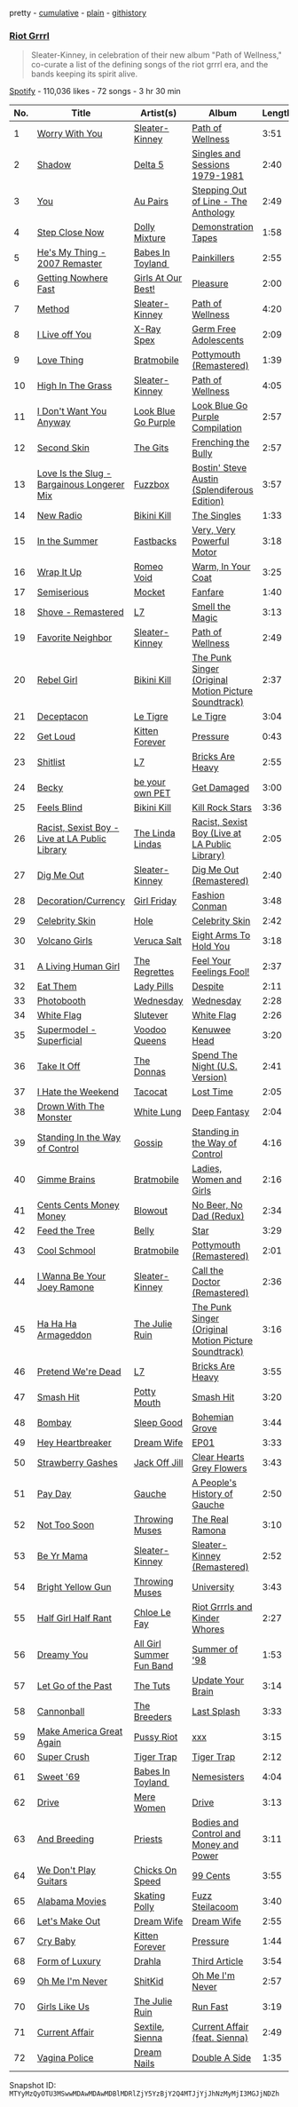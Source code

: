 pretty - [cumulative](/playlists/cumulative/37i9dQZF1DXadlZCyb9AB3.md) - [plain](/playlists/plain/37i9dQZF1DXadlZCyb9AB3) - [githistory](https://github.githistory.xyz/mackorone/spotify-playlist-archive/blob/main/playlists/plain/37i9dQZF1DXadlZCyb9AB3)

### [Riot Grrrl](https://open.spotify.com/playlist/37i9dQZF1DXadlZCyb9AB3)

> Sleater\-Kinney, in celebration of their new album "Path of Wellness," co\-curate a list of the defining songs of the riot grrrl era, and the bands keeping its spirit alive.

[Spotify](https://open.spotify.com/user/spotify) - 110,036 likes - 72 songs - 3 hr 30 min

| No. | Title | Artist(s) | Album | Length |
|---|---|---|---|---|
| 1 | [Worry With You](https://open.spotify.com/track/4wDQgrs6Ymm6Ufpu5qWb7N) | [Sleater\-Kinney](https://open.spotify.com/artist/4wLIbcoqmqI4WZHDiBxeCB) | [Path of Wellness](https://open.spotify.com/album/2EQxYuMIrAs2SjeSZ4iwxA) | 3:51 |
| 2 | [Shadow](https://open.spotify.com/track/3WLxWQTE7bIYQ6ceZww7Mm) | [Delta 5](https://open.spotify.com/artist/2qe52cWdi4IRtgg14CLInb) | [Singles and Sessions 1979\-1981](https://open.spotify.com/album/1MF35ofwAGikdUzvhIFr7Z) | 2:40 |
| 3 | [You](https://open.spotify.com/track/0T4QLWiZMgwjqkyHTky3P1) | [Au Pairs](https://open.spotify.com/artist/5nGQE2ehuRkkK1iNUQQthd) | [Stepping Out of Line \- The Anthology](https://open.spotify.com/album/2vurTwlVL3loAEGFN5p6z0) | 2:49 |
| 4 | [Step Close Now](https://open.spotify.com/track/2MLvTgBG6p4VNgdA1edkQc) | [Dolly Mixture](https://open.spotify.com/artist/46mHImQWI9FD9f6QFH6whv) | [Demonstration Tapes](https://open.spotify.com/album/4Y1WtRvazalwwq6XwTR9SU) | 1:58 |
| 5 | [He's My Thing \- 2007 Remaster](https://open.spotify.com/track/5aMsCHy4nyk0LKJnk63aCr) | [Babes In Toyland ](https://open.spotify.com/artist/3Xdna5z74yNICNKqdaNX9z) | [Painkillers](https://open.spotify.com/album/3ym30rhJeAnjr7DHcYpqJa) | 2:55 |
| 6 | [Getting Nowhere Fast](https://open.spotify.com/track/0xF9xdi5cI0fi7ZgC7MrzZ) | [Girls At Our Best!](https://open.spotify.com/artist/5DYT0cYfntdC8sxyIOAhiC) | [Pleasure](https://open.spotify.com/album/3X3iZ9MRMFk75oqiSpeKuV) | 2:00 |
| 7 | [Method](https://open.spotify.com/track/6web3LJgjemXdisaTVgHx9) | [Sleater\-Kinney](https://open.spotify.com/artist/4wLIbcoqmqI4WZHDiBxeCB) | [Path of Wellness](https://open.spotify.com/album/2EQxYuMIrAs2SjeSZ4iwxA) | 4:20 |
| 8 | [I Live off You](https://open.spotify.com/track/13AjlzBBQUhU5j34e5LEyc) | [X\-Ray Spex](https://open.spotify.com/artist/5BgWMOdEUJYdUBH3WXfMWt) | [Germ Free Adolescents](https://open.spotify.com/album/7nZ0F572fluFD4tQCFf3z7) | 2:09 |
| 9 | [Love Thing](https://open.spotify.com/track/3sZGf2xRNLODdA76WELYBg) | [Bratmobile](https://open.spotify.com/artist/3GTaO7e3uPaG0SJR7Hxy8L) | [Pottymouth \(Remastered\)](https://open.spotify.com/album/5B3FlfoWVwLazsuELgRcAC) | 1:39 |
| 10 | [High In The Grass](https://open.spotify.com/track/5Q6rxFg2Qu8Jno7tccIQYo) | [Sleater\-Kinney](https://open.spotify.com/artist/4wLIbcoqmqI4WZHDiBxeCB) | [Path of Wellness](https://open.spotify.com/album/2EQxYuMIrAs2SjeSZ4iwxA) | 4:05 |
| 11 | [I Don't Want You Anyway](https://open.spotify.com/track/5JdY3aB0msrkLZya4fEerb) | [Look Blue Go Purple](https://open.spotify.com/artist/1Yy0i6C3R2ubzz9CRM4JDv) | [Look Blue Go Purple Compilation](https://open.spotify.com/album/0l1n4dDAwKOpp5ZyOoTK00) | 2:57 |
| 12 | [Second Skin](https://open.spotify.com/track/6pfQbtWvs7PtSBDGxLEyGB) | [The Gits](https://open.spotify.com/artist/4uHoGHfHZep6Z8YUn8ji5m) | [Frenching the Bully](https://open.spotify.com/album/0x27NVxUSjXYF4oHDDlboO) | 2:57 |
| 13 | [Love Is the Slug \- Bargainous Longerer Mix](https://open.spotify.com/track/7pZiRYuRekNV92Qfl1iXDK) | [Fuzzbox](https://open.spotify.com/artist/6iKe6ON2rZrdXbuuhI3Gat) | [Bostin' Steve Austin \(Splendiferous Edition\)](https://open.spotify.com/album/0nnWj1MAGSXUhyO9A5RsLZ) | 3:57 |
| 14 | [New Radio](https://open.spotify.com/track/4DgsvJNNGvV5WPQ40qR3R8) | [Bikini Kill](https://open.spotify.com/artist/0gvHPdYxlU94W7V5MSIlFe) | [The Singles](https://open.spotify.com/album/6kwyhuzuCrz4N4vMhZ9Deb) | 1:33 |
| 15 | [In the Summer](https://open.spotify.com/track/7lmvnE8oF7EhJNuLeUxTIf) | [Fastbacks](https://open.spotify.com/artist/2mlDM1k4J5XijZKXALxhDT) | [Very, Very Powerful Motor](https://open.spotify.com/album/069dipMFhPwUSC2SSufyxi) | 3:18 |
| 16 | [Wrap It Up](https://open.spotify.com/track/54T19pvsrKtFtBCKY49R1I) | [Romeo Void](https://open.spotify.com/artist/20kRNjGAzhnBIflemL8JfY) | [Warm, In Your Coat](https://open.spotify.com/album/4prH6wEaDxG4lo02BaXbkG) | 3:25 |
| 17 | [Semiserious](https://open.spotify.com/track/4NkWrgXMQfZA2VeSAd9z7u) | [Mocket](https://open.spotify.com/artist/3SPRKuovzRrpWnvlr1KQrU) | [Fanfare](https://open.spotify.com/album/1zygk2FNA6jzCXkGAXOB21) | 1:40 |
| 18 | [Shove \- Remastered](https://open.spotify.com/track/3qtJyjX8gnhKlqbNKdY9jb) | [L7](https://open.spotify.com/artist/2zMQOJ4Cyl4BYbw6WqaO3h) | [Smell the Magic](https://open.spotify.com/album/0VgXvWzdF93KHuNdzzSgaB) | 3:13 |
| 19 | [Favorite Neighbor](https://open.spotify.com/track/2wg83IqdmFOOnLwM0r9KM0) | [Sleater\-Kinney](https://open.spotify.com/artist/4wLIbcoqmqI4WZHDiBxeCB) | [Path of Wellness](https://open.spotify.com/album/2EQxYuMIrAs2SjeSZ4iwxA) | 2:49 |
| 20 | [Rebel Girl](https://open.spotify.com/track/0XyjtybwqSdqMAFfBEkmZf) | [Bikini Kill](https://open.spotify.com/artist/0gvHPdYxlU94W7V5MSIlFe) | [The Punk Singer \(Original Motion Picture Soundtrack\)](https://open.spotify.com/album/7DoTlKAupC8rNAdb0tNmZ2) | 2:37 |
| 21 | [Deceptacon](https://open.spotify.com/track/4l0HxP8wm5iWHqo9myvFsm) | [Le Tigre](https://open.spotify.com/artist/2n6FviARgtjjimZXu18uRM) | [Le Tigre](https://open.spotify.com/album/5k3SJlcTe5aDF7gDkcBnOL) | 3:04 |
| 22 | [Get Loud](https://open.spotify.com/track/1M4wxE6w0ZlElsnZM5oqQT) | [Kitten Forever](https://open.spotify.com/artist/49aEBCKsGMO5vaRnr1GBg4) | [Pressure](https://open.spotify.com/album/4vmr9XYRGlcl1JWY8rQuGL) | 0:43 |
| 23 | [Shitlist](https://open.spotify.com/track/7fxpqs4G8vj3rFYbJnsG7w) | [L7](https://open.spotify.com/artist/2zMQOJ4Cyl4BYbw6WqaO3h) | [Bricks Are Heavy](https://open.spotify.com/album/0z7Dc7FRsDH7E4kj32mKyM) | 2:55 |
| 24 | [Becky](https://open.spotify.com/track/258n2M8Xg97Vk15PzmY24O) | [be your own PET](https://open.spotify.com/artist/60oPm94IK14iPqnGwkbw8x) | [Get Damaged](https://open.spotify.com/album/0UpDz8iVPhlZPRLwJVkkSk) | 3:00 |
| 25 | [Feels Blind](https://open.spotify.com/track/3VKly1IGagrEfPAAyw96M4) | [Bikini Kill](https://open.spotify.com/artist/0gvHPdYxlU94W7V5MSIlFe) | [Kill Rock Stars](https://open.spotify.com/album/5TZM8FoHBlbqXBKCllJH8i) | 3:36 |
| 26 | [Racist, Sexist Boy \- Live at LA Public Library](https://open.spotify.com/track/6GeiA9XxITMHM3jk1hkNjY) | [The Linda Lindas](https://open.spotify.com/artist/13dTrWNNrnZ3AkgNyQNKP5) | [Racist, Sexist Boy \(Live at LA Public Library\)](https://open.spotify.com/album/7MFXmsdx6um8n72tdReH3C) | 2:05 |
| 27 | [Dig Me Out](https://open.spotify.com/track/1YdCuoPvDDVyHa3YomPb1B) | [Sleater\-Kinney](https://open.spotify.com/artist/4wLIbcoqmqI4WZHDiBxeCB) | [Dig Me Out \(Remastered\)](https://open.spotify.com/album/3tshnNFNhHrO6NUQ0BHw42) | 2:40 |
| 28 | [Decoration/Currency](https://open.spotify.com/track/2lEgIVyiJa0uBxKjgDvMZ8) | [Girl Friday](https://open.spotify.com/artist/0NZMcZVNXFBVdNb5BQj6NM) | [Fashion Conman](https://open.spotify.com/album/4Qg1YBSi272n8BpjfloIRz) | 3:48 |
| 29 | [Celebrity Skin](https://open.spotify.com/track/2V4Bc2I962j7acQj1N0PiQ) | [Hole](https://open.spotify.com/artist/5SHQUMAmEK5KmuSb0aDvsn) | [Celebrity Skin](https://open.spotify.com/album/2KE8WCHtD8qnAxXeIzNEId) | 2:42 |
| 30 | [Volcano Girls](https://open.spotify.com/track/3cMliO9emUSa4d1Ap2MbfW) | [Veruca Salt](https://open.spotify.com/artist/2QwJQuBekTA4qF7N7uLHDP) | [Eight Arms To Hold You](https://open.spotify.com/album/5ZqOSlcQ0fA7MZOgvpOJT5) | 3:18 |
| 31 | [A Living Human Girl](https://open.spotify.com/track/1K0F79D6b7XGDM667RpnsW) | [The Regrettes](https://open.spotify.com/artist/67WNUxmM7y4WzHPAVzBu3E) | [Feel Your Feelings Fool!](https://open.spotify.com/album/3AWvlkLV6Wmys6G85zwz98) | 2:37 |
| 32 | [Eat Them](https://open.spotify.com/track/35a275I0UYr2P8Eg72s9RF) | [Lady Pills](https://open.spotify.com/artist/0saDlqBbxO1XrZbQFogMCV) | [Despite](https://open.spotify.com/album/4VMaXyrcGDsj1sOaGa6Aum) | 2:11 |
| 33 | [Photobooth](https://open.spotify.com/track/3QrZ60PrEfFXbmaVXcfpXH) | [Wednesday](https://open.spotify.com/artist/4j7DrazfBZLLD0OrVoAtEe) | [Wednesday](https://open.spotify.com/album/0cLTNLKqv7a71ohMsGKY7h) | 2:28 |
| 34 | [White Flag](https://open.spotify.com/track/3qlmCOHjmpGUISp5nXU9LJ) | [Slutever](https://open.spotify.com/artist/4TBQj88AvHlzsLhzP12GuD) | [White Flag](https://open.spotify.com/album/0yFMCvJNbUpkiWxzANvkzA) | 2:26 |
| 35 | [Supermodel \- Superficial](https://open.spotify.com/track/54tgCeaVykmuV0Ood4KHvy) | [Voodoo Queens](https://open.spotify.com/artist/713dOrzih7UQvUmok0Hft4) | [Kenuwee Head](https://open.spotify.com/album/5gSgZywooEonjKhqCirXD7) | 3:20 |
| 36 | [Take It Off](https://open.spotify.com/track/6QyBIZEvs11K9lKjyLYtv6) | [The Donnas](https://open.spotify.com/artist/2c0qomdZabcCyqTZ5M9msd) | [Spend The Night \(U.S\. Version\)](https://open.spotify.com/album/15wLLULZwFUQ2aDp4PB3nv) | 2:41 |
| 37 | [I Hate the Weekend](https://open.spotify.com/track/4ve7zbGDOJ9WIlPiUoTtVp) | [Tacocat](https://open.spotify.com/artist/3h0MN1neFknEvlYKxFmSQW) | [Lost Time](https://open.spotify.com/album/62hqSIE4mKpvl9sCs8AaKh) | 2:05 |
| 38 | [Drown With The Monster](https://open.spotify.com/track/6BnJZQdpQgA3WrFErtMH67) | [White Lung](https://open.spotify.com/artist/2iT2Fmot4VzWgdOTgp3j9M) | [Deep Fantasy](https://open.spotify.com/album/20ZLZhtmAf75W9FpG6o7N9) | 2:04 |
| 39 | [Standing In the Way of Control](https://open.spotify.com/track/0hd4rC19ldUBmabhSHxiwS) | [Gossip](https://open.spotify.com/artist/3sFTupo9UGgrujjN21BjwR) | [Standing in the Way of Control](https://open.spotify.com/album/7kT3bu386sQNmb8C6GS1Dr) | 4:16 |
| 40 | [Gimme Brains](https://open.spotify.com/track/2ICGarWJwQiIGMl07os7sQ) | [Bratmobile](https://open.spotify.com/artist/3GTaO7e3uPaG0SJR7Hxy8L) | [Ladies, Women and Girls](https://open.spotify.com/album/7J5Dh22aIS2NeMGXQ3LPN4) | 2:16 |
| 41 | [Cents Cents Money Money](https://open.spotify.com/track/7fTSouGcePc6eJo0I381Hu) | [Blowout](https://open.spotify.com/artist/6JYNcpvRMjgry4ERB6bLLZ) | [No Beer, No Dad \(Redux\)](https://open.spotify.com/album/32J9rARwZWTK6SMggaofZj) | 2:34 |
| 42 | [Feed the Tree](https://open.spotify.com/track/3L19vBWH4jTHNXbuBaHbUN) | [Belly](https://open.spotify.com/artist/3h1HOgVmvPlhqjz8o3LglL) | [Star](https://open.spotify.com/album/2b5r3YRZYwSAeXd7aWZjWp) | 3:29 |
| 43 | [Cool Schmool](https://open.spotify.com/track/5SQhahcpnWJ6AXZ1N4YIvT) | [Bratmobile](https://open.spotify.com/artist/3GTaO7e3uPaG0SJR7Hxy8L) | [Pottymouth \(Remastered\)](https://open.spotify.com/album/5B3FlfoWVwLazsuELgRcAC) | 2:01 |
| 44 | [I Wanna Be Your Joey Ramone](https://open.spotify.com/track/1WDqjH0PJ8ruWQXsp3bN2Z) | [Sleater\-Kinney](https://open.spotify.com/artist/4wLIbcoqmqI4WZHDiBxeCB) | [Call the Doctor \(Remastered\)](https://open.spotify.com/album/3ULIRcAOMyaT6K4gIhX8aJ) | 2:36 |
| 45 | [Ha Ha Ha Armageddon](https://open.spotify.com/track/0brTq66ZftMGbr6OfKFUM9) | [The Julie Ruin](https://open.spotify.com/artist/3jCDV35GjiUGWYWKgMd9CF) | [The Punk Singer \(Original Motion Picture Soundtrack\)](https://open.spotify.com/album/7DoTlKAupC8rNAdb0tNmZ2) | 3:16 |
| 46 | [Pretend We're Dead](https://open.spotify.com/track/3z5ggGtcs4t8pizW521gW9) | [L7](https://open.spotify.com/artist/2zMQOJ4Cyl4BYbw6WqaO3h) | [Bricks Are Heavy](https://open.spotify.com/album/0z7Dc7FRsDH7E4kj32mKyM) | 3:55 |
| 47 | [Smash Hit](https://open.spotify.com/track/1De7fMm1UPurbI47uUhIqS) | [Potty Mouth](https://open.spotify.com/artist/4liUQpCxxhjGMgc33K81Fw) | [Smash Hit](https://open.spotify.com/album/2P2QieqaKge4w2vkN0C8NI) | 3:20 |
| 48 | [Bombay](https://open.spotify.com/track/0IwDK2oWehrQ7cv4nA4rj5) | [Sleep Good](https://open.spotify.com/artist/5Fon6tb20oHkqBcePzyJy3) | [Bohemian Grove](https://open.spotify.com/album/0UHxWn1bDOZEGXznuz5oU3) | 3:44 |
| 49 | [Hey Heartbreaker](https://open.spotify.com/track/2U3DCTEnAF66pImTkso4Qo) | [Dream Wife](https://open.spotify.com/artist/2DaP4uXwKOXAaD77XokW9a) | [EP01](https://open.spotify.com/album/7n281LqWVqFX2D2hbBULgM) | 3:33 |
| 50 | [Strawberry Gashes](https://open.spotify.com/track/6BbUeBm35cYoGUy70rqsG8) | [Jack Off Jill](https://open.spotify.com/artist/5ybsLFsFrRFXgdklfMryWD) | [Clear Hearts Grey Flowers](https://open.spotify.com/album/7GmU3mfzXDwS68kpuFMczP) | 3:43 |
| 51 | [Pay Day](https://open.spotify.com/track/3RdLdk0tw9Tx2iIvCESmDP) | [Gauche](https://open.spotify.com/artist/6GVrQ3dvXPc2VcEslMAgk4) | [A People's History of Gauche](https://open.spotify.com/album/3F5wJTFeJeHXR8RAQfVzTW) | 2:50 |
| 52 | [Not Too Soon](https://open.spotify.com/track/0LmTJN6QFKQ0APV8CV1ebB) | [Throwing Muses](https://open.spotify.com/artist/5xU5wRTlZHVRoo2OxPvqA4) | [The Real Ramona](https://open.spotify.com/album/5ejnwNGskDCpNjBnBGw67h) | 3:10 |
| 53 | [Be Yr Mama](https://open.spotify.com/track/1KwBL4bOPurrC2ZqUEo4QY) | [Sleater\-Kinney](https://open.spotify.com/artist/4wLIbcoqmqI4WZHDiBxeCB) | [Sleater\-Kinney \(Remastered\)](https://open.spotify.com/album/4BT2qMQcDmjNIIyLHik2lM) | 2:52 |
| 54 | [Bright Yellow Gun](https://open.spotify.com/track/5ZIDI3l4PZOQ40OfzaKChO) | [Throwing Muses](https://open.spotify.com/artist/5xU5wRTlZHVRoo2OxPvqA4) | [University](https://open.spotify.com/album/1vVQEsE0szv3T5nf7IrZKr) | 3:43 |
| 55 | [Half Girl Half Rant](https://open.spotify.com/track/7f1yOiKyYUasPVR4LvsCVT) | [Chloe Le Fay](https://open.spotify.com/artist/2t2MJihJl9u08jj4N6dV16) | [Riot Grrrls and Kinder Whores](https://open.spotify.com/album/7EHVHN11h03RcqnDUQ1Twp) | 2:27 |
| 56 | [Dreamy You](https://open.spotify.com/track/1ReYXprrew3ee9P72MWM38) | [All Girl Summer Fun Band](https://open.spotify.com/artist/1kteFRyfQPGjZ8S1zfsdkO) | [Summer of '98](https://open.spotify.com/album/32ZTZXYKL5b9SbG1nCktjW) | 1:53 |
| 57 | [Let Go of the Past](https://open.spotify.com/track/1g3VugPUuNEtEvxpftReBJ) | [The Tuts](https://open.spotify.com/artist/034JSYadRJsXRgY61c7HSq) | [Update Your Brain](https://open.spotify.com/album/4yZJcVLLLqowccHbHg59ZD) | 3:14 |
| 58 | [Cannonball](https://open.spotify.com/track/1KdwPeY1WRWQGHCmRJTveb) | [The Breeders](https://open.spotify.com/artist/1xgFexIwrf2QjbU0buCNnp) | [Last Splash](https://open.spotify.com/album/57F44c0MTziVzHPEuJtH9A) | 3:33 |
| 59 | [Make America Great Again](https://open.spotify.com/track/0d858Q4cbhALzhzvljHC8k) | [Pussy Riot](https://open.spotify.com/artist/2hThsqaVEAWhWPBXnaOfB9) | [xxx](https://open.spotify.com/album/7oFHZxaSE9WzWCi592zMhC) | 3:15 |
| 60 | [Super Crush](https://open.spotify.com/track/2u8rJwKu3r9P5M6ocsXKJW) | [Tiger Trap](https://open.spotify.com/artist/0hTUZPp1ELWpYFuSYoNPgB) | [Tiger Trap](https://open.spotify.com/album/5iSD3c3dhnsGdgKu0cPhQX) | 2:12 |
| 61 | [Sweet '69](https://open.spotify.com/track/55oE1XL7HceNY7VR7Nz4yu) | [Babes In Toyland ](https://open.spotify.com/artist/3Xdna5z74yNICNKqdaNX9z) | [Nemesisters](https://open.spotify.com/album/7KGRLGS0Bwc494GS7awFsL) | 4:04 |
| 62 | [Drive](https://open.spotify.com/track/1Bu4dpaiLJBugBfI2yrmJ7) | [Mere Women](https://open.spotify.com/artist/3VhrdhymJTzDnVEbXwkkJb) | [Drive](https://open.spotify.com/album/3b9w0oFof58xtgknc3wMPW) | 3:13 |
| 63 | [And Breeding](https://open.spotify.com/track/2AD0AAd4bIU6sLOVGkdejy) | [Priests](https://open.spotify.com/artist/5DT78nxI4rAHYddufPUOBx) | [Bodies and Control and Money and Power](https://open.spotify.com/album/6SzzcE8YBk0KsMoIZ5jVg4) | 3:11 |
| 64 | [We Don't Play Guitars](https://open.spotify.com/track/6gftydYIenhPZnox95KU7N) | [Chicks On Speed](https://open.spotify.com/artist/4EySud7Ww0GNvkwhRYZHLV) | [99 Cents](https://open.spotify.com/album/6BUmp9iDaIOCJZwZ5riq0q) | 3:55 |
| 65 | [Alabama Movies](https://open.spotify.com/track/0lHJ9bP1Ph6FMFCF1l97Wa) | [Skating Polly](https://open.spotify.com/artist/1ST6hERy8rGdwUaNAZxfG9) | [Fuzz Steilacoom](https://open.spotify.com/album/3obbLp8QVZ6R0JhK252pfY) | 3:40 |
| 66 | [Let's Make Out](https://open.spotify.com/track/6sFBi0lIQ2tWedzNcFDnkR) | [Dream Wife](https://open.spotify.com/artist/2DaP4uXwKOXAaD77XokW9a) | [Dream Wife](https://open.spotify.com/album/0fFlloNPNem2XOi4AeU5ty) | 2:55 |
| 67 | [Cry Baby](https://open.spotify.com/track/22NvTlRdtyX6EPMSYBOlGM) | [Kitten Forever](https://open.spotify.com/artist/49aEBCKsGMO5vaRnr1GBg4) | [Pressure](https://open.spotify.com/album/4vmr9XYRGlcl1JWY8rQuGL) | 1:44 |
| 68 | [Form of Luxury](https://open.spotify.com/track/61C0y9rciMaLq2TpmrCrQC) | [Drahla](https://open.spotify.com/artist/1HHyE1TCzui5Lay0gwS6bR) | [Third Article](https://open.spotify.com/album/4aOO4anP20r9n9Xq7YURGY) | 3:54 |
| 69 | [Oh Me I'm Never](https://open.spotify.com/track/3QkXPqDZ1iGFxc1A2LVBAV) | [ShitKid](https://open.spotify.com/artist/6TnRsbEEAkxaOYJLcEWd5m) | [Oh Me I'm Never](https://open.spotify.com/album/1mXYp6A3liyKgvsrgt0b1y) | 2:57 |
| 70 | [Girls Like Us](https://open.spotify.com/track/55iEQ6oFvMsQm2eLGl4OIC) | [The Julie Ruin](https://open.spotify.com/artist/3jCDV35GjiUGWYWKgMd9CF) | [Run Fast](https://open.spotify.com/album/0BSqUgcOoDsMtSro646c8f) | 3:19 |
| 71 | [Current Affair](https://open.spotify.com/track/721rlw9VI4IqhpPhNFrZIv) | [Sextile](https://open.spotify.com/artist/4ReoJ2faKfdjI0plizlL56), [Sienna](https://open.spotify.com/artist/0aiQeYnP7FNRD8BwG90wdG) | [Current Affair \(feat\. Sienna\)](https://open.spotify.com/album/30Tq94VCaG31USW0MsFli2) | 2:49 |
| 72 | [Vagina Police](https://open.spotify.com/track/3P2LZ3iAWSWs2oW6gUzGkE) | [Dream Nails](https://open.spotify.com/artist/49xQzRRO1vI3fmCdbPTwBB) | [Double A Side](https://open.spotify.com/album/0ToQnPNr2oKEbtK9mA9XDO) | 1:35 |

Snapshot ID: `MTYyMzQyOTU3MSwwMDAwMDAwMDBlMDRlZjY5YzBjY2Q4MTJjYjJhNzMyMjI3MGJjNDZh`
